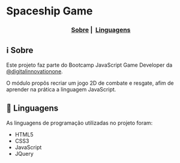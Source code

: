﻿# Spaceship Game
<h3 align="center">
  <a href="#information_source-sobre">Sobre</a>&nbsp;|&nbsp;
  <a href="#rocket-linguagens">Linguagens</a>
</h3>

## :information_source: Sobre

Este projeto faz parte do Bootcamp JavaScript Game Developer da [@digitalinnovationone](https://github.com/digitalinnovationone).

O módulo propôs recriar um jogo 2D de combate e resgate, afim de aprender na prática a linguagem JavaScript.

## :rocket: Linguagens

As linguagens de programação utilizadas no projeto foram:

-   HTML5
-   CSS3
-   JavaScript
-   JQuery
